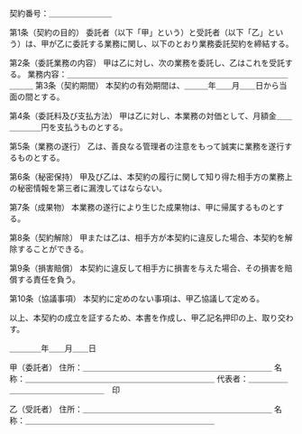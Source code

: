契約番号：＿＿＿＿＿＿＿＿

第1条（契約の目的）
委託者（以下「甲」という）と受託者（以下「乙」という）は、甲が乙に委託する業務に関し、以下のとおり業務委託契約を締結する。

第2条（委託業務の内容）
甲は乙に対し、次の業務を委託し、乙はこれを受託する。
業務内容：＿＿＿＿＿＿＿＿＿＿＿＿＿＿＿＿＿＿＿＿＿＿＿＿＿＿＿＿＿＿＿
第3条（契約期間）
本契約の有効期間は、＿＿＿年＿＿月＿＿日から当面の間とする。

第4条（委託料及び支払方法）
甲は乙に対し、本業務の対価として、月額金＿＿＿＿＿＿円を支払うものとする。

第5条（業務の遂行）
乙は、善良なる管理者の注意をもって誠実に業務を遂行するものとする。

第6条（秘密保持）
甲及び乙は、本契約の履行に関して知り得た相手方の業務上の秘密情報を第三者に漏洩してはならない。

第7条（成果物）
本業務の遂行により生じた成果物は、甲に帰属するものとする。

第8条（契約解除）
甲または乙は、相手方が本契約に違反した場合、本契約を解除することができる。

第9条（損害賠償）
本契約に違反して相手方に損害を与えた場合、その損害を賠償する責任を負う。

第10条（協議事項）
本契約に定めのない事項は、甲乙協議して定める。

以上、本契約の成立を証するため、本書を作成し、甲乙記名押印の上、取り交わす。

＿＿＿＿年＿＿月＿＿日

甲（委託者）
住所：＿＿＿＿＿＿＿＿＿＿＿＿＿＿＿＿＿＿＿＿＿＿＿＿
名称：＿＿＿＿＿＿＿＿＿＿＿＿＿＿＿＿＿＿＿＿＿＿＿＿
代表者：＿＿＿＿＿＿＿＿＿＿＿＿＿＿＿＿＿　印

乙（受託者）
住所：＿＿＿＿＿＿＿＿＿＿＿＿＿＿＿＿＿＿＿＿＿＿＿＿
名称：＿＿＿＿＿＿＿＿＿＿＿＿＿＿＿＿＿＿＿＿＿＿＿＿